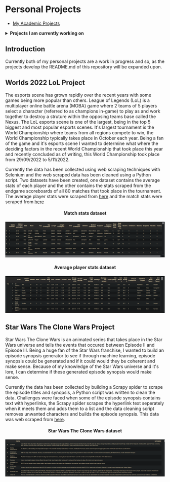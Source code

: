 # Personal Projects

- [My Academic Projects](https://github.com/ohughes1207/Academic_Projects)

<details><summary><strong>Projects I am currently working on</strong></summary> 
<br>

1. [Worlds 2022 LoL Project](https://github.com/ohughes1207/Personal_Projects/tree/main/Worlds%202022%20LoL%20Project)
2. [Star Wars The Clone Wars Project](https://github.com/ohughes1207/Personal_Projects/tree/main/Star%20Wars%20The%20Clone%20Wars%20Project)

</details>
  
## Introduction

Currently both of my personal projects are a work in progress and so, as the projects develop the README.md of this repository will be expanded upon.

## Worlds 2022 LoL Project

The esports scene has grown rapidly over the recent years with some games being more popular than others. League of Legends (LoL) is a multiplayer online battle arena (MOBA) game where 2 teams of 5 players select a character (referred to as champions in-game) to play as and work together to destroy a struture within the opposing teams base called the Nexus. The LoL esports scene is one of the largest, being in the top 5 biggest and most popular esports scenes. It's largest tournament is the World Championship where teams from all regions compete to win, the World Championship typically takes place in October each year. Being a fan of the game and it's esports scene I wanted to determine what where the deciding factors in the recent World Championship that took place this year and recently concluded as of writing, this World Championship took place from 29/09/2022 to 5/11/2022.

Currently the data has been collected using web scraping techniques with Selenium and the web scraped data has been cleaned using a Python script. Two datasets have been created, one dataset contains the average stats of each player and the other contains the stats scraped from the endgame scoreboards of all 80 matches that took place in the tournament. The average player stats were scraped from [here](https://lol.fandom.com/wiki/2022_Season_World_Championship/Main_Event/Player_Statistics) and the match stats were scraped from [here](https://lol.fandom.com/wiki/2022_Season_World_Championship/Main_Event/Scoreboards)

<h4 align=center> Match stats dataset </h4>

![](https://raw.githubusercontent.com/ohughes1207/Personal_Projects/main/Worlds%202022%20LoL%20Project/Match%20Stats/figs/dataset.PNG)

<h4 align=center> Average player stats dataset </h4>

![](https://raw.githubusercontent.com/ohughes1207/Personal_Projects/main/Worlds%202022%20LoL%20Project/Average%20Player%20Stats%20EDA/figs/dataset.PNG)

## Star Wars The Clone Wars Project

Star Wars The Clone Wars is an animated series that takes place in the Star Wars universe and tells the events that occured between Episode II and Episode III. Being a huge fan of the Star Wars franchise, I wanted to build an episode synopsis generator to see if through machine learning, episode synopsis could be generated and if it could would they be coherent and make sense. Because of my knowledge of the Star Wars universe and it's lore, I can determine if these generated episode synopsis would make sense.

Currently the data has been collected by building a Scrapy spider to scrape the episode titles and synopsis, a Python script was written to clean the data. Challenges were faced when some of the episode synopsis contains text with hyperlinks, the Scrapy spider scrapes the hyperlink text seperately when it meets them and adds them to a list and the data cleaning script removes unwanted characters and builds the episode synopsis. This data was web scraped from [here](https://en.wikipedia.org/wiki/List_of_Star_Wars:_The_Clone_Wars_episodes).

<h4 align=center> Star Wars The Clone Wars dataset </h4>

![](https://raw.githubusercontent.com/ohughes1207/Personal_Projects/main/Star%20Wars%20The%20Clone%20Wars%20Project/figs/dataset.PNG)

